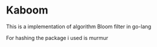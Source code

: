# Kaboom

This is a implementation of algorithm Bloom filter in go-lang

For hashing the package i used is murmur
